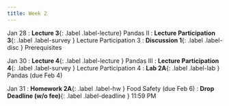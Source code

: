 ```yaml
---
title: Week 2
---
```



Jan 28
: **Lecture 3**{: .label .label-lecture} Pandas II
: **Lecture Participation 3**{: .label .label-survey } Lecture Participation 3
: **Discussion 1**{: .label .label-disc } Prerequisites


Jan 30
: **Lecture 4**{: .label .label-lecture } Pandas III
: **Lecture Participation 4**{: .label .label-survey } Lecture Participation 4
: **Lab 2A**{: .label .label-lab } Pandas (due Feb 4)
<!-- : **Exam Prep 1**{: .label .label-examprep } Pandas -->


Jan 31
: **Homework 2A**{: .label .label-hw } Food Safety (due Feb 6)
: **Drop Deadline (w/o fee)**{: .label .label-deadline } 11:59 PM
